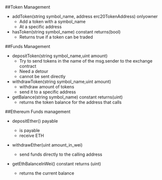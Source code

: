 ##Token Management
* addToken(string symbol_name, address erc20TokenAddress) onlyowner
  * Add a token with a symbol_name
  * At a specific address
* hasToken(string symbol_name) constant returns(bool)
  * Returns true if a token can be traded

##Funds Management
* depositToken(string symbol_name,uint amount)
  * Try to send tokens in the name of the msg.sender to the exchange contract
  * Need a detour
  * cannot be sent directly
* withdrawToken(string symbol_name,uint amount)
  * withdraw amount of tokens
  * send it to a specific address
* getBalance(string symbol_name) constant returns(uint)
  * returns the token balance for the address that calls

##Ethereum Funds management
* depositEther() payable
  * is payable
  * receive ETH

* withdrawEther(uint amount_in_wei)
  * send funds directly to the calling address

* getEthBalanceInWei() constant returns (uint)
  * returns the current balance
